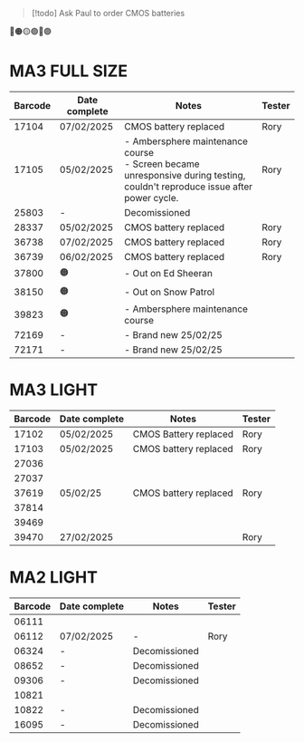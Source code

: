 > [!todo] Ask Paul to order CMOS batteries

🔴🟠🟡🟢🔵🟣
# MA3 FULL SIZE

| Barcode | Date complete | Notes                                                                                                                        | Tester |
| ------- | ------------- | ---------------------------------------------------------------------------------------------------------------------------- | ------ |
| 17104   | 07/02/2025    | CMOS battery replaced                                                                                                        | Rory   |
| 17105   | 05/02/2025    | - Ambersphere maintenance course<br>- Screen became unresponsive during testing, couldn't reproduce issue after power cycle. | Rory   |
| 25803   | -             | Decomissioned                                                                                                                |        |
| 28337   | 05/02/2025    | CMOS battery replaced                                                                                                        | Rory   |
| 36738   | 07/02/2025    | CMOS battery replaced                                                                                                        | Rory   |
| 36739   | 06/02/2025    | CMOS battery replaced                                                                                                        | Rory   |
| 37800   | 🟠            | - Out on Ed Sheeran                                                                                                          |        |
| 38150   | 🟠            | - Out on Snow Patrol                                                                                                         |        |
| 39823   | 🟠            | - Ambersphere maintenance course                                                                                             |        |
| 72169   | -             | - Brand new 25/02/25                                                                                                         |        |
| 72171   | -             | - Brand new 25/02/25                                                                                                         |        |


# MA3 LIGHT

| Barcode | Date complete | Notes                 | Tester |
| ------- | ------------- | --------------------- | ------ |
| 17102   | 05/02/2025    | CMOS Battery replaced | Rory   |
| 17103   | 05/02/2025    | CMOS battery replaced | Rory   |
| 27036   |               |                       |        |
| 27037   |               |                       |        |
| 37619   | 05/02/25      | CMOS battery replaced | Rory   |
| 37814   |               |                       |        |
| 39469   |               |                       |        |
| 39470   | 27/02/2025    |                       | Rory   |


# MA2 LIGHT

| Barcode | Date complete | Notes         | Tester |
| ------- | ------------- | ------------- | ------ |
| 06111   |               |               |        |
| 06112   | 07/02/2025    | -             | Rory   |
| 06324   | -             | Decomissioned |        |
| 08652   | -             | Decomissioned |        |
| 09306   | -             | Decomissioned |        |
| 10821   |               |               |        |
| 10822   | -             | Decomissioned |        |
| 16095   | -             | Decomissioned |        |
